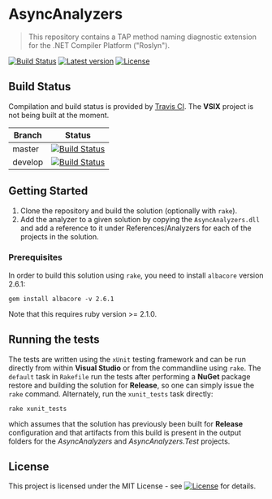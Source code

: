 # AsyncAnalyzers
> This repository contains a TAP method naming diagnostic extension for the .NET Compiler Platform ("Roslyn").

[![Build Status](https://travis-ci.org/holthe/AsyncAnalyzers.svg?branch=master)](https://travis-ci.org/holthe/AsyncAnalyzers)
[![Latest version](https://img.shields.io/nuget/v/AsyncAnalyzers.svg)](https://www.nuget.org/packages/AsyncAnalyzers)
[![License](http://img.shields.io/:license-MIT-red.svg)](LICENSE.md)

## Build Status

Compilation and build status is provided by [Travis CI](https://travis-ci.org). The **VSIX** project is not being built at the moment.

Branch|Status
---|---
master|[![Build Status](https://travis-ci.org/holthe/AsyncAnalyzers.svg?branch=master)](https://travis-ci.org/holthe/AsyncAnalyzers)
develop|[![Build Status](https://travis-ci.org/holthe/AsyncAnalyzers.svg?branch=develop)](https://travis-ci.org/holthe/AsyncAnalyzers)

## Getting Started

1. Clone the repository and build the solution (optionally with `rake`).
2. Add the analyzer to a given solution by copying the `AsyncAnalyzers.dll` and add a reference to it under References/Analyzers for each of the projects in the solution.

### Prerequisites

In order to build this solution using `rake`, you need to install `albacore` version 2.6.1:
```
gem install albacore -v 2.6.1
```

Note that this requires ruby version >= 2.1.0.

## Running the tests

The tests are written using the `xUnit` testing framework and can be run directly from within **Visual Studio** or from the commandline using `rake`. The `default` task in `Rakefile` run the tests after performing a **NuGet** package restore and building the solution for **Release**, so one can simply issue the `rake` command. Alternately, run the `xunit_tests` task directly:
```
rake xunit_tests
```

which assumes that the solution has previously been built for **Release** configuration and that artifacts from this build is present in the output folders for the _AsyncAnalyzers_ and _AsyncAnalyzers.Test_ projects.

## License

This project is licensed under the MIT License - see [![License](http://img.shields.io/:license-MIT-red.svg)](LICENSE.md) for details.
